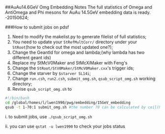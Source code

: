 ##AuAu14.6GeV Omg Embedding Notes
The full statistics of Omega and AntiOmega and Phi mesons for AuAu 14.5GeV embedding data is ready.       
-20150624;

###How to submit jobs on pdsf
1. Need to modify the makelist.py to generate filelist of full statistics;
2. You need to update your `StRefMultCorr/` directory under your `StRoot`(how to check out the most updated one?);
3. Change the GeantId for omega and lambda;(why lambda has two different geant ids)
3. Replace my StMcV0Maker and StMcXiMaker with Feng's
2. Change the `StRoot/StV0Maker/StMcV0Maker.cxx`'s trigger ids;
3. Change the starver by `$starver SL14i`;
3. Change `run.csh`, `run2.csh`, `submit_omg.sh`, `qsub_script_omg.sh` working directory;
4. Revise `qsub_script_omg.sh` to

```bash
#!/bin/bash
cd /global/homes/l/lwen1990/pwg/embedding/15GeV_embedding
qsub -t 1-70:1 submit_omg.sh #the number 70 can be calculated by ceil(No. of total files / 10)
```

  i. to submit jobs, use `./qsub_script_omg.sh`
  
  ii. you can use `qstat -u lwen1990` to check your jobs status
  